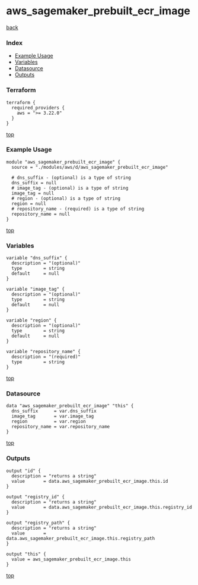 # aws_sagemaker_prebuilt_ecr_image

[back](../aws.md)

### Index

- [Example Usage](#example-usage)
- [Variables](#variables)
- [Datasource](#datasource)
- [Outputs](#outputs)

### Terraform

```hcl
terraform {
  required_providers {
    aws = ">= 3.22.0"
  }
}
```

[top](#index)

### Example Usage

```hcl
module "aws_sagemaker_prebuilt_ecr_image" {
  source = "./modules/aws/d/aws_sagemaker_prebuilt_ecr_image"

  # dns_suffix - (optional) is a type of string
  dns_suffix = null
  # image_tag - (optional) is a type of string
  image_tag = null
  # region - (optional) is a type of string
  region = null
  # repository_name - (required) is a type of string
  repository_name = null
}
```

[top](#index)

### Variables

```hcl
variable "dns_suffix" {
  description = "(optional)"
  type        = string
  default     = null
}

variable "image_tag" {
  description = "(optional)"
  type        = string
  default     = null
}

variable "region" {
  description = "(optional)"
  type        = string
  default     = null
}

variable "repository_name" {
  description = "(required)"
  type        = string
}
```

[top](#index)

### Datasource

```hcl
data "aws_sagemaker_prebuilt_ecr_image" "this" {
  dns_suffix      = var.dns_suffix
  image_tag       = var.image_tag
  region          = var.region
  repository_name = var.repository_name
}
```

[top](#index)

### Outputs

```hcl
output "id" {
  description = "returns a string"
  value       = data.aws_sagemaker_prebuilt_ecr_image.this.id
}

output "registry_id" {
  description = "returns a string"
  value       = data.aws_sagemaker_prebuilt_ecr_image.this.registry_id
}

output "registry_path" {
  description = "returns a string"
  value       = data.aws_sagemaker_prebuilt_ecr_image.this.registry_path
}

output "this" {
  value = aws_sagemaker_prebuilt_ecr_image.this
}
```

[top](#index)